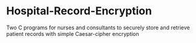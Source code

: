# Hospital-Record-Encryption
Two C programs for nurses and consultants to securely store and retrieve patient records with simple Caesar-cipher encryption

